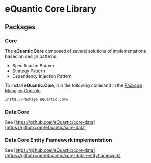 # eQuantic Core Library

## Packages

### Core

The **eQuantic Core** composed of several solutions of implementations based on design patterns.

  * Specification Pattern
  * Strategy Pattern
  * Dependency Injection Pattern

To install **eQuantic.Core**, run the following command in the [Package Manager Console](https://docs.nuget.org/docs/start-here/using-the-package-manager-console)
```dos
Install-Package eQuantic.Core
```

### Data Core

See [https://github.com/eQuantic/core-data](https://github.com/eQuantic/core-data)

### Data Core Entity Framework implementation

See [https://github.com/eQuantic/core-data](https://github.com/eQuantic/core-data-entityframework)